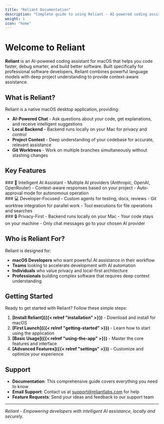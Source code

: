 ```yaml
---
title: "Reliant Documentation"
description: "Complete guide to using Reliant - AI-powered coding assistant for professional software development"
weight: 1
icon: "home"
---
```


# Welcome to Reliant

**Reliant** is an AI-powered coding assistant for macOS that helps you code faster, debug smarter, and build better software. Built specifically for professional software developers, Reliant combines powerful language models with deep project understanding to provide context-aware assistance.

## What is Reliant?

Reliant is a native macOS desktop application, providing:

- **AI-Powered Chat** - Ask questions about your code, get explanations, and receive intelligent suggestions
- **Local Backend** - Backend runs locally on your Mac for privacy and control
- **Project Context** - Deep understanding of your codebase for accurate, relevant assistance
- **Git Worktrees** - Work on multiple branches simultaneously without stashing changes

## Key Features

<div class="row row-cols-1 row-cols-md-3 g-4">
<div class="col">
### 🤖 Intelligent AI Assistant
- Multiple AI providers (Anthropic, OpenAI, OpenRouter)
- Context-aware responses based on your project
- Auto-approval mode for autonomous operation
</div>
<div class="col">
### 💻 Developer-Focused
- Custom agents for testing, docs, reviews
- Git worktree integration for parallel work
- Tool executions for file operations and searches
</div>
<div class="col">
### 🔒 Privacy-First
- Backend runs locally on your Mac
- Your code stays on your machine
- Only chat messages go to your chosen AI provider
</div>
</div>

## Who is Reliant For?

Reliant is designed for:
- **macOS Developers** who want powerful AI assistance in their workflow
- **Teams** looking to accelerate development with AI automation
- **Individuals** who value privacy and local-first architecture
- **Professionals** building complex software that requires deep context understanding

## Getting Started

Ready to get started with Reliant? Follow these simple steps:

1. **[Install Reliant]({{< relref "installation" >}})** - Download and install for macOS
2. **[First Launch]({{< relref "getting-started" >}})** - Learn how to start using the application
3. **[Basic Usage]({{< relref "using-the-app" >}})** - Master the core features and interface
4. **[Advanced Features]({{< relref "settings" >}})** - Customize and optimize your experience

## Support

- **Documentation**: This comprehensive guide covers everything you need to know
- **Email Support**: Contact us at support@reliantlabs.com for help
- **Feature Requests**: Send your ideas and feedback to our support team

---

*Reliant - Empowering developers with intelligent AI assistance, locally and securely.*
